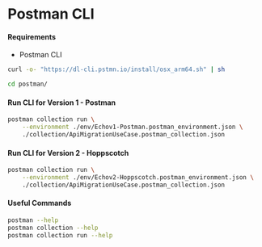 # Postman CLI

#### Requirements 

- Postman CLI

```sh
curl -o- "https://dl-cli.pstmn.io/install/osx_arm64.sh" | sh
```

```sh
cd postman/
```

#### Run CLI for Version 1 - Postman

```sh
postman collection run \
    --environment ./env/Echov1-Postman.postman_environment.json \
    ./collection/ApiMigrationUseCase.postman_collection.json
```

#### Run CLI for Version 2 - Hoppscotch

```sh
postman collection run \
    --environment ./env/Echov2-Hoppscotch.postman_environment.json \
    ./collection/ApiMigrationUseCase.postman_collection.json
```

#### Useful Commands 

```sh
postman --help 
postman collection --help 
postman collection run --help 
```
